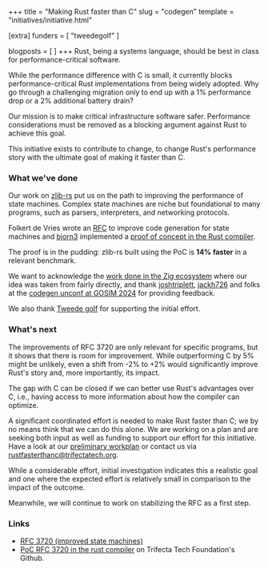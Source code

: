 +++
title = "Making Rust faster than C"
slug = "codegen"
template = "initiatives/initiative.html"

[extra]
funders = [
    "tweedegolf"
]

blogposts = [
]
+++
Rust, being a systems language, should be best in class for performance-critical software. 

While the performance difference with C is small, it currently blocks performance-critical Rust implementations from being widely adopted. Why go through a challenging migration only to end up with a 1% performance drop or a 2% additional battery drain?

Our mission is to make critical infrastructure software safer. Performance considerations must be removed as a blocking argument against Rust to achieve this goal.

This initiative exists to contribute to change, to change Rust's performance story with the ultimate goal of making it faster than C.

### What we've done

Our work on [zlib-rs](/initiatives/data-compression/) put us on the path to improving the performance of state machines. Complex state machines are niche but foundational to many programs, such as parsers, interpreters, and networking protocols.

Folkert de Vries wrote an [RFC](https://github.com/rust-lang/rfcs/pull/3720) to improve code generation for state machines and [bjorn3](https://github.com/bjorn3) implemented a [proof of concept in the Rust compiler](https://github.com/trifectatechfoundation/rust/tree/labeled-match).

The proof is in the pudding: zlib-rs built using the PoC is **14% faster** in a relevant benchmark.

We want to acknowledge the [work done in the Zig ecosystem](https://github.com/ziglang/zig/pull/21257) where our idea was taken from fairly directly, and thank [joshtriplett](https://github.com/joshtriplett), [jackh726](https://github.com/jackh726) and folks at the [codegen unconf at GOSIM 2024](https://hackmd.io/@Q66MPiW4T7yNTKOCaEb-Lw/gosim-unconf-rust-codegen) for providing feedback. 

We also thank [Tweede golf](https://tweedegolf.nl) for supporting the initial effort.

### What's next

The improvements of RFC 3720 are only relevant for specific programs, but it shows that there is room for improvement. While outperforming C by 5% might be unlikely, even a shift from -2% to +2% would significantly improve Rust's story and, more importantly, its impact.

The gap with C can be closed if we can better use Rust's advantages over C, i.e., having access to more information about how the compiler can optimize.

A significant coordinated effort is needed to make Rust faster than C; we by no means think that we can do this alone. We are working on a plan and are seeking both input as well as funding to support our effort for this initiative. Have a look at our [preliminary workplan](/initiatives/workplans/codegen/) or contact us via [rustfasterthanc@trifectatech.org](mailto:rustfasterthanc@trifectatech.org).

While a considerable effort, initial investigation indicates this a realistic goal and one where the expected effort is relatively small in comparison to the impact of the outcome.

Meanwhile, we will continue to work on stabilizing the RFC as a first step.

### Links

- [RFC 3720 (improved state machines)](https://github.com/rust-lang/rfcs/pull/3720)
- [PoC RFC 3720 in the rust compiler](https://github.com/trifectatechfoundation/rust/tree/labeled-match) on Trifecta Tech Foundation's Github.



